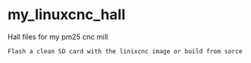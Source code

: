 # my_linuxcnc_hall
Hall files for my pm25 cnc mill

`Flash a clean SD card with the linixcnc image or build from sorce`
